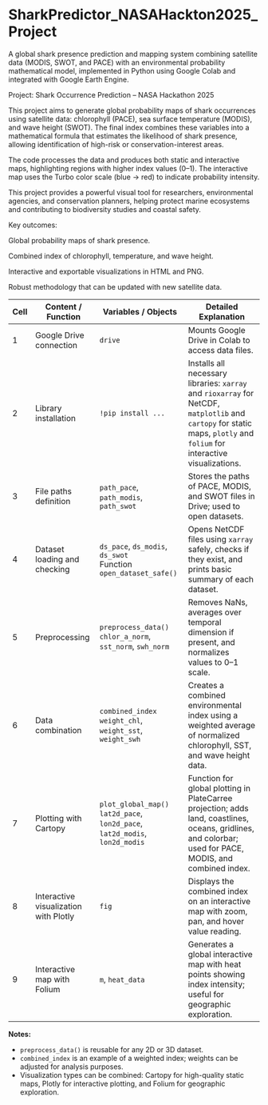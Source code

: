 # SharkPredictor_NASAHackton2025_Project
A global shark presence prediction and mapping system combining satellite data (MODIS, SWOT, and PACE) with an environmental probability mathematical model, implemented in Python using Google Colab and integrated with Google Earth Engine.

Project: Shark Occurrence Prediction – NASA Hackathon 2025

This project aims to generate global probability maps of shark occurrences using satellite data: chlorophyll (PACE), sea surface temperature (MODIS), and wave height (SWOT). The final index combines these variables into a mathematical formula that estimates the likelihood of shark presence, allowing identification of high-risk or conservation-interest areas.

The code processes the data and produces both static and interactive maps, highlighting regions with higher index values (0–1). The interactive map uses the Turbo color scale (blue → red) to indicate probability intensity.

This project provides a powerful visual tool for researchers, environmental agencies, and conservation planners, helping protect marine ecosystems and contributing to biodiversity studies and coastal safety.

Key outcomes:

Global probability maps of shark presence.

Combined index of chlorophyll, temperature, and wave height.

Interactive and exportable visualizations in HTML and PNG.

Robust methodology that can be updated with new satellite data.


| Cell | Content / Function | Variables / Objects | Detailed Explanation |
|------|-----------------|------------------|--------------------|
| 1 | Google Drive connection | `drive` | Mounts Google Drive in Colab to access data files. |
| 2 | Library installation | `!pip install ...` | Installs all necessary libraries: `xarray` and `rioxarray` for NetCDF, `matplotlib` and `cartopy` for static maps, `plotly` and `folium` for interactive visualizations. |
| 3 | File paths definition | `path_pace`, `path_modis`, `path_swot` | Stores the paths of PACE, MODIS, and SWOT files in Drive; used to open datasets. |
| 4 | Dataset loading and checking | `ds_pace`, `ds_modis`, `ds_swot`<br>Function `open_dataset_safe()` | Opens NetCDF files using `xarray` safely, checks if they exist, and prints basic summary of each dataset. |
| 5 | Preprocessing | `preprocess_data()`<br>`chlor_a_norm`, `sst_norm`, `swh_norm` | Removes NaNs, averages over temporal dimension if present, and normalizes values to 0–1 scale. |
| 6 | Data combination | `combined_index`<br>`weight_chl`, `weight_sst`, `weight_swh` | Creates a combined environmental index using a weighted average of normalized chlorophyll, SST, and wave height data. |
| 7 | Plotting with Cartopy | `plot_global_map()`<br>`lat2d_pace`, `lon2d_pace`, `lat2d_modis`, `lon2d_modis` | Function for global plotting in PlateCarree projection; adds land, coastlines, oceans, gridlines, and colorbar; used for PACE, MODIS, and combined index. |
| 8 | Interactive visualization with Plotly | `fig` | Displays the combined index on an interactive map with zoom, pan, and hover value reading. |
| 9 | Interactive map with Folium | `m`, `heat_data` | Generates a global interactive map with heat points showing index intensity; useful for geographic exploration. |

**Notes:**  
- `preprocess_data()` is reusable for any 2D or 3D dataset.  
- `combined_index` is an example of a weighted index; weights can be adjusted for analysis purposes.  
- Visualization types can be combined: Cartopy for high-quality static maps, Plotly for interactive plotting, and Folium for geographic exploration.

